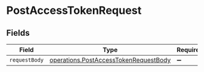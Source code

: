 # PostAccessTokenRequest


## Fields

| Field                                                                                                 | Type                                                                                                  | Required                                                                                              | Description                                                                                           |
| ----------------------------------------------------------------------------------------------------- | ----------------------------------------------------------------------------------------------------- | ----------------------------------------------------------------------------------------------------- | ----------------------------------------------------------------------------------------------------- |
| `requestBody`                                                                                         | [operations.PostAccessTokenRequestBody](../../../sdk/models/operations/postaccesstokenrequestbody.md) | :heavy_minus_sign:                                                                                    | N/A                                                                                                   |